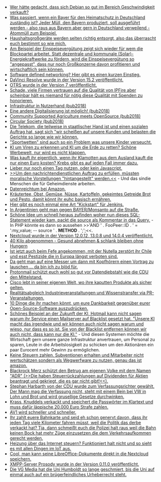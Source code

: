 * [Wer hätte gedacht, dass sich Debian so gut im Bereich Geschwindigkeit verkauft?](https://www.phoronix.com/scan.php?page=article&item=void-linux-2018)
* [Was passiert, wenn ein Bayer für den Heimatschutz in Deutschland zuständig ist? Jeder Müll, den Bayern produziert, soll ausgeführt werden - also raus aus Bayern aber gern in Deutschland verweilend - Atommüll zum Beispiel.](https://blog.fefe.de/?ts=a50c635d)
* [Haushaltsgroßgeräte werden selten richtig entsorgt, also das überrascht euch bestimmt so wie mich.](http://www.sonnenseite.com/de/umwelt/die-wenigsten-haushaltsgrossgeraete-werden-ordnungsgemaess-gesammelt.html)
* [Am Beispiel der Einspeisevergütung zeigt sich wieder für wem die Blockpartei arbeitet. Statt dezentrale und kommunale (Solar)-Energiekraftwerke zu fördern, wird die Einspeisevergütung so "angepasst", dass nur noch Großkonzerne davon profitieren und wirtschaftlich sein können.](http://www.sonnenseite.com/de/politik/bundesregierung-angriff-auf-die-energiewende-in-buergerhand.html)
* [Software defined networking? Hier gibt es einen kurzen Einstieg.](https://opensource.com/article/18/11/intro-software-defined-networking)
* [DaVinci Resolve wurde in der Version 15.2 veröffentlicht.](https://www.pro-linux.de/news/1/26513/videoeditor-davinci-resolve-152-f%C3%BCr-linux-freigegeben.html)
* [OTRS wurde in der Version 7 veröffentlicht.](https://www.pro-linux.de/news/1/26514/help-desk-system-otrs-7-erschienen.html)
* [Schade, viele Firmen vertrauen auf die Qualität von IPFire aber scheinbar hält es niemand für nötig diese Qualität mit Spenden zu honorieren.](https://www.pro-linux.de/news/1/26515/ipfire-startet-spendenkampagne.html)
* [Infrastruktur in Nutzerhand (bub2018)](https://cdn.media.ccc.de/events/bitsundbaeume/2018/h264-hd/bub2018-75-deu-Infrastruktur_in_Nutzerhand_hd.mp4)
* [Eine andere Digitalisierung ist möglich! (bub2018)](https://cdn.media.ccc.de/events/bitsundbaeume/2018/h264-hd/bub2018-246-deu-Eine_andere_Digitalisierung_ist_moeglich.mp4)
* [Community Supported Agriculture meets OpenSource (bub2018)](https://cdn.media.ccc.de/events/bitsundbaeume/2018/h264-hd/bub2018-210-deu-Community_Supported_Agriculture_meets_OpenSource_hd.mp4)
* [Circular Society (bub2018)](https://cdn.media.ccc.de/events/bitsundbaeume/2018/h264-hd/bub2018-207-deu-Circular_Society_hd.mp4)
* [Die Telekom, die teilweise in staatlischer Hand ist und einen sozialen Auftrag hat, sagt sich "wir scheißen auf unsere Kunden und belasten die Gerichte so lange wie wir können.](https://tuxproject.de/blog/2018/11/drosselon/)
* ["Sportwetten" sind auch so ein Problem was unsere Kinder verseucht.](https://blog.fefe.de/?ts=a50b046e)
* [KI um Viren zu erkennen und KI um die Erde zu retten? Schöne Werbewelt, nur wird es nicht klappen.](https://blog.fefe.de/?ts=a50bbf16)
* [Was kauft ihr eigentlich, wenn ihr Klamotten aus dem Ausland kauft die nur einen Euro kosten? Krebs gibt es auf jeden Fall immer dazu.](https://netzfrauen.org/2018/11/21/clothes-2-2/)
* [Lieber nur noch einen Tag nutzen, oder kein Javascript.](https://blog.fefe.de/?ts=a50bbc04)
* [>>Um den nachrichtendienstlichen Auftrag zu erfüllen, müssten moralische Vorstellungen "hintangestellt" werden.<<](https://blog.fefe.de/?ts=a50bba5f) - Und das sindie Menschen die für Geheimdienste arbeiten.
* [Datenreichtum bei Amazon.](https://blog.fefe.de/?ts=a50bb874)
* [Kräutertee, Obst, Gemüse, Nüsse, Kartoffeln, gekeimtes Getreide Brot und Pesto, damit könnt ihr euhc basisch ernähren.](https://www.smarticular.net/basische-lebensmittel-rezepte-uebersaeuerung-cellulite-allergie/)
* [Hier gibt es noch einmal eine Art "Kickstart" für Jenkins.](https://opensource.com/article/18/11/getting-started-jenkins-x)
* [In Argentinien geht man gegen BAYER/Monsanto auf die Straße.](https://netzfrauen.org/2018/11/22/bayermonsanto-4/)
* [Schöne Idee um schnell heraus zufinden woher nun dieses SQL-Statement wieder kam, packt die source als Kommentar in das Query.](https://ma.ttias.be/tracking-sql-queries/) - In PHP könnte es dann so aussehen >>'AND  ' . FooPeer::ID . ' = ':my_value; -- source ' . __METHOD__ . ';';<<.
* [Nextcloud wurde in der Version 12.0.12, 13.0.8 und 14.0.4 veröffentlicht.](https://nextcloud.com/blog/nextcloud-12.0.12-13.0.8-and-14.0.4-are-available/)
* [40 Kilo abgenommen - Gesund abnehmen & schlank bleiben ohne Hungern](https://www.welt-im-wandel.tv/video/40-kilo-abgenommen-gesund-abnehmen-schlank-bleiben-ohne-hungern/)
* [Ist jetzt auch beim Fefe angekommen, mit der Nutella zerstört ihr Chile und esst Pestizide die in Europa längst verboten sind.](https://blog.fefe.de/?ts=a50ab396)
* [Da geht man auf eine Messer um dann mit Kopfhörern einen Vortrag zu lauschen ... da bin ich zu blöd für.](https://blog.fefe.de/?ts=a50ab103)
* [Protonmail schützt euch wohl so gut vor Datendiebstahl wie die CDU den Mittelstand.](https://blog.fefe.de/?ts=a50aaf39)
* [Cisco lebt in seiner eigenen Welt, wo ihre kaputten Produkte als sicher gelten.](https://blog.fefe.de/?ts=a50b8a63)
* [Realitätsabgleich Industrieveranstaltungen und Wissenstransfer via PR-Veranstaltungen.](https://blog.fefe.de/?ts=a50bfc32)
* [10 Dinge die ihr machen könnt, um eure Dankbarkeit gegenüber eurer Open-Source-Software auszudrücken.](https://opensource.com/article/18/11/ways-give-thanks-open-source)
* [Schönes Beispiel an der Zukunft der KI, Hotmail kann nicht sagen warum ihr Service einen Mailserver auf Blacklist gesetzt hat. "Unsere KI macht das irgendwie und wir können auch nicht sagen warum und wieso, nur dass es so ist. Sie von der Blacklist entfernen können wir auch nicht, dass kann nur die KI."](https://blog.fefe.de/?ts=a50aba98) - Und diesen Systemen möchte die Wirtschaft gern unsere ganze Infrastruktur anvertrauen, um Personal zu sparen, Leute in die Arbeitslosigkeit zu schicken um den Aktionären ein paar Eurocent mehr Gewinn zu ermöglichen.
* [Keine Steuern zahlen, Subventionen erhalten und Mitarbeiter nicht wertschätzen sondern als Wegwerfware zu nutzen, genau das ist amazon.](https://netzfrauen.org/2018/11/22/black-friday-2/)
* [Blackrock Merz schützt den Betrug am eigenen Volke mit dem Namen "ADR" (>>Die haben Steuerrückzahlungen auf Dividenden für Aktien beantragt und gekriegt, die es gar nicht gibt!<<).](https://blog.fefe.de/?ts=a5081c8b)
* [Stephan Harbarth von der CDU wurde zum Verfassungsrichter gewählt. Der Mann mag die Verfassung nicht, steht mit einem Bein bei VW in Lohn und Brot und wird grusellige Gesetze durchwinken.](https://blog.fefe.de/?ts=a508109a)
* [Krass, Knuddels verkackt und speichert die Passwörter im Klartext und muss dafür läppische 20.000 Euro Strafe zahlen.](https://blog.fefe.de/?ts=a508038e)
* [AV1 wird schneller und schneller.](https://www.pro-linux.de/news/1/26525/av1-codec-dav1d-jetzt-vollst%C3%A4ndig.html)
* [Ihr zahlt euere Bahnkarte und seid eh schon genervt davon, dass ihr jeden Tag viele Kilometer fahren müsst, weil die Politik das derbe verkackt hat? Tja, dann schmeißt euch die Polizei halt raus weil die Bahn keinen Bock hat mehr Züge einzusetzen die dem Verkehrsaufkommen gerecht werden.](https://blog.fefe.de/?ts=a509868c)
* [Heizung über das Internet steuern? Funktioniert halt nicht und so sieht es mit allen Dingen im IoT aus.](https://blog.fefe.de/?ts=a509f085)
* [Cool, man kann seine LibreOffice-Dokumente direkt in die Nextcloud speichern.](https://www.schilljs.com/2018/11/22/save-libreoffice-to-nextcloud.html)
* [XMPP-Server Prosody wurde in der Version 0.11.0 veröffentlicht.](https://www.pro-linux.de/news/1/26527/xmpp-server-prosody-0110-erschienen.html)
* [Die VG Media hat die Uni Humboldt so lange geschmiert, bis die Uni auf einmal auch auf ein brügerfeindliches Urheberrecht steht.](https://blog.fefe.de/?ts=a5092334)

